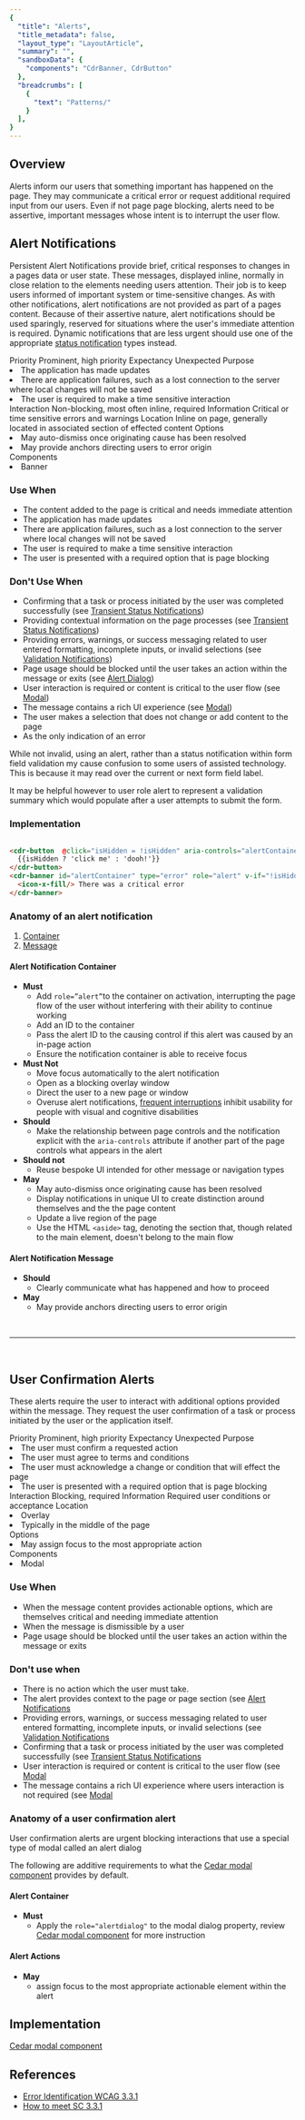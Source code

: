 ```yaml
---
{
  "title": "Alerts",
  "title_metadata": false,
  "layout_type": "LayoutArticle",
  "summary": "",
  "sandboxData": {
    "components": "CdrBanner, CdrButton"
  },
  "breadcrumbs": [
    {
      "text": "Patterns/"
    }
  ],
}
---
```


<cdr-doc-table-of-contents-shell parentSelector='h2' childSelector='h3'>

## Overview

Alerts inform our users that something important has happened on the page.
They may communicate a critical error or request additional required input from our users.
Even if not page page blocking, alerts need to be assertive, important messages whose intent is to interrupt the user flow.

## Alert Notifications

Persistent Alert Notifications provide brief, critical responses to changes in a pages data or user state.
These messages, displayed inline, normally in close relation to the elements needing users attention.
Their job is to keep users informed of important system or time-sensitive changes.
As with other notifications, alert notifications are not provided as part of a pages content.
Because of their assertive nature, alert notifications should be used sparingly, reserved for situations where the user's immediate attention is required. 
Dynamic notifications that are less urgent should use one of the appropriate [status notification](/patterns/status-notifications/) types instead.

<cdr-table class="advanced-table" full-width=false>
  <tr>
    <th class="advanced-table__header">
      Priority
    </th>
    <td><icon-warning-fill/> Prominent, high priority</td>
  </tr>
  <tr>
    <th class="advanced-table__header">
      Expectancy
    </th>
    <td>Unexpected</td>
  </tr>
  <tr>
    <th class="advanced-table__header">
      Purpose
    </th>
    <td>
        <cdr-list>
          <li>The application has made updates</li>
          <li>There are application failures, such as a lost connection to the server where local changes will not be saved</li>
          <li>The user is required to make a time sensitive interaction</li>
        </cdr-list>
    </td>
  </tr>
  <tr>
    <th class="advanced-table__header">Interaction</th>
    <td>Non-blocking, most often inline, required</td>
  </tr>
  <tr>
    <th class="advanced-table__header">Information</th>
    <td>Critical or time sensitive errors and warnings </td>
  </tr>
  <tr>
  <th class="advanced-table__header">Location</th>
  <td>Inline on page, generally located in associated section of effected content</td>
  </tr>
  <tr>
    <th class="advanced-table__header">Options</th>
    <td>
      <cdr-list>
        <li>May auto-dismiss once originating cause has been resolved</li>
        <li>May provide anchors directing users to error origin</li>
      </cdr-list>
    </td>
  </tr>
  <tr>
  <th class="advanced-table__header">Components</th>
  <td>
    <cdr-list>
      <li><cdr-link href="../../components/banner/">Banner</cdr-link></li>
    </cdr-list>
  </td>
  </tr>
</cdr-table>

### Use When
-  The content added to the page is critical and needs immediate attention
-  The application has made updates
-  There are application failures, such as a lost connection to the server where local changes will not be saved
-  The user is required to make a time sensitive interaction
-  The user is presented with a required option that is page blocking

### Don't Use When
- Confirming that a task or process initiated by the user was completed successfully (see [Transient Status Notifications](#transient-status-notifications))
- Providing contextual information on the page processes (see [Transient Status Notifications](#transient-status-notifications))
- Providing errors, warnings, or success messaging related to user entered formatting, incomplete inputs, or invalid selections (see [Validation Notifications](../validation-notifications))
- Page usage should be blocked until the user takes an action within the message or exits (see [Alert Dialog](../alert-notifications/#transient-alert-notifications))
- User interaction is required or content is critical to the user flow (see [Modal](../../components/modal/))
- The message contains a rich UI experience (see [Modal](../../components/modal/))
- The user makes a selection that does not change or add content to the page
- As the only indication of an error


While not invalid, using an alert, rather than a status notification within form field validation my cause 
confusion to some users of assisted technology. This is because it may read over the current or next form field label.

It may be helpful however to user role alert to represent a 
validation summary which would populate after a user attempts to submit the form.

### Implementation

<cdr-doc-example-code-pair repository-href="/src/components/button" :sandbox-data="$page.frontmatter.sandboxData" :model="{isHidden: true}">

```html

<cdr-button  @click="isHidden = !isHidden" aria-controls="alertContainer">
  {{isHidden ? 'click me' : 'dooh!'}}
</cdr-button>
<cdr-banner id="alertContainer" type="error" role="alert" v-if="!isHidden">
  <icon-x-fill/> There was a critical error
</cdr-banner>

```

</cdr-doc-example-code-pair>

### Anatomy of an alert notification

<cdr-img :src="$withBase('/notifications/persistentAlertAnatomy.png')" alt="Diagram for persistent alert notifications, annotating the required layout of the elements listed below" />

1. [Container](#alert-notification-container)
2. [Message](#alert-notification-message)

#### Alert Notification Container
- **Must**
  - Add `role=”alert”`to the container on activation, interrupting the page flow of the user without interfering with their ability to continue working
  - Add an ID to the container 
  - Pass the alert ID to the causing control if this alert was caused by an in-page action
  - Ensure the notification container is able to receive focus
- **Must Not**
  - Move focus automatically to the alert notification
  - Open as a blocking overlay window
  - Direct the user to a new page or window
  - Overuse alert notifications, [frequent interruptions](https://www.w3.org/TR/UNDERSTANDING-WCAG20/time-limits-postponed.html) inhibit usability for people with visual and cognitive disabilities
- **Should**
  - Make the relationship between page controls and the notification explicit with the `aria-controls` attribute if another part of the page controls what appears in the alert
- **Should not**
  - Reuse bespoke UI intended for other message or navigation types
- **May**
  - May auto-dismiss once originating cause has been resolved
  - Display notifications in unique UI to create distinction around themselves and the the page content
  - Update a live region of the page
  - Use the HTML `<aside>` tag, denoting the section that, though related to the main element, doesn't belong to the main flow

#### Alert Notification Message
- **Should**
  -  Clearly communicate what has happened and how to proceed
- **May**
  - May provide anchors directing users to error origin

<br />
<hr />
<br />

## User Confirmation Alerts

These alerts require the user to interact with additional options provided within the message.
They request the user confirmation of a task or process initiated by the user or the application itself.

<cdr-table class="advanced-table" full-width=false>
  <tr>
    <th class="advanced-table__header">
      Priority
    </th>
    <td><icon-warning-fill/> Prominent, high priority</td>
  </tr>
  <tr>
    <th class="advanced-table__header">
      Expectancy
    </th>
    <td>Unexpected</td>
  </tr>
  <tr>
    <th class="advanced-table__header">
      Purpose
    </th>
    <td>
        <cdr-list>
          <li>The user must confirm a requested action</li>
          <li>The user must agree to terms and conditions</li>
          <li>The user must acknowledge a change or condition that will effect the page</li>
          <li>The user is presented with a required option that is page blocking</li>
        </cdr-list>
    </td>
  </tr>
  <tr>
    <th class="advanced-table__header">Interaction</th>
    <td>Blocking, required</td>
  </tr>
  <tr>
    <th class="advanced-table__header">Information</th>
    <td>Required user conditions or acceptance</td>
  </tr>
  <tr>
  <th class="advanced-table__header">Location</th>
  <td>
    <cdr-list>
      <li>Overlay</li>
      <li>Typically in the middle of the page</li>
    </cdr-list>
  </td>
  </tr>
  <tr>
    <th class="advanced-table__header">Options</th>
    <td>
      <cdr-list>
        <li>May assign focus to the most appropriate action</li>
      </cdr-list>
    </td>
  </tr>
  <tr>
  <th class="advanced-table__header">Components</th>
  <td>
    <cdr-list>
      <li><cdr-link href="../../components/modal/">Modal</cdr-link></li>
    </cdr-list>
  </td>
  </tr>
</cdr-table>

### Use When
- When the message content provides actionable options, which are themselves critical and needing immediate attention
- When the message is dismissible by a user
- Page usage should be blocked until the user takes an action within the message or exits

### Don't use when
- There is no action which the user must take.
- The alert provides context to the page or page section (see [Alert Notifications](#alert-notifications)
- Providing errors, warnings, or success messaging related to user entered formatting, incomplete inputs, or invalid selections (see [Validation Notifications](../validation-notifications)
- Confirming that a task or process initiated by the user was completed successfully (see [Transient Status Notifications](#transient-status-notifications)
- User interaction is required or content is critical to the user flow (see [Modal](../../components/modal/)
- The message contains a rich UI experience where users interaction is not required (see [Modal](../../components/modal/)

### Anatomy of a user confirmation alert

<cdr-img :src="$withBase('/notifications/confirmation-alert-anatomy.png')" alt="Diagram for alert dialogs, annotating the required layout of the elements listed below" />

User confirmation alerts are urgent blocking interactions that use a special type of modal called an alert dialog

The following are additive requirements to what the [Cedar modal component](../../components/modal/) provides by default.
#### Alert Container
- **Must**
  -  Apply the `role="alertdialog"` to the modal dialog property, review [Cedar modal component](../../components/modal/) for more instruction
#### Alert Actions
- **May**
  - assign focus to the most appropriate actionable element within the alert
## Implementation

[Cedar modal component](../../components/modal/#multiple-modals-on-one-page)
## References

-  [Error Identification WCAG 3.3.1](https://www.w3.org/TR/UNDERSTANDING-WCAG20/minimize-error-identified.html)
-  [How to meet SC 3.3.1](https://www.w3.org/WAI/WCAG21/quickref/?versions=2.0#qr-minimize-error-identified)

</cdr-doc-table-of-contents-shell>
